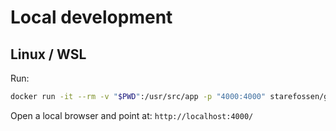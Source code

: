 # Local development

## Linux / WSL

Run:

```bash
docker run -it --rm -v "$PWD":/usr/src/app -p "4000:4000" starefossen/github-pages
```

Open a local browser and point at: `http://localhost:4000/`
